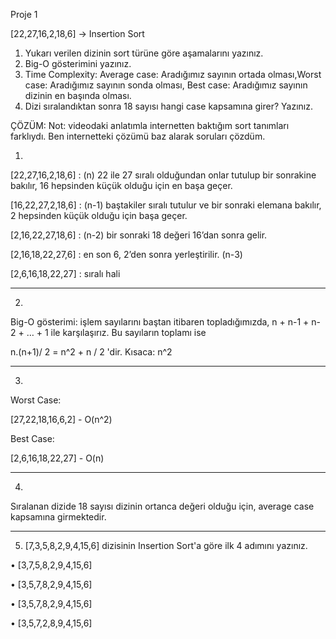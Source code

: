 Proje 1

[22,27,16,2,18,6] -> Insertion Sort
1.	Yukarı verilen dizinin sort türüne göre aşamalarını yazınız.
2.	Big-O gösterimini yazınız.
3.	Time Complexity: Average case: Aradığımız sayının ortada olması,Worst case: Aradığımız sayının sonda olması, Best case: Aradığımız sayının dizinin en başında olması.
4.	Dizi sıralandıktan sonra 18 sayısı hangi case kapsamına girer? Yazınız.

ÇÖZÜM:
Not: videodaki anlatımla internetten baktığım sort tanımları farklıydı. Ben internetteki çözümü baz alarak soruları çözdüm.

1)

[22,27,16,2,18,6] : (n) 22 ile 27 sıralı olduğundan onlar tutulup bir sonrakine bakılır, 16 hepsinden küçük olduğu için en başa geçer.

[16,22,27,2,18,6] : (n-1) baştakiler sıralı tutulur ve bir sonraki elemana bakılır, 2 hepsinden küçük olduğu için başa geçer.

[2,16,22,27,18,6] : (n-2) bir sonraki 18 değeri 16’dan sonra gelir.

[2,16,18,22,27,6] : en son 6, 2’den sonra yerleştirilir. (n-3)

[2,6,16,18,22,27] : sıralı hali

---------------

2)

Big-O gösterimi: işlem sayılarını baştan itibaren topladığımızda, n + n-1 + n-2 + … + 1 ile karşılaşırız. Bu sayıların toplamı ise 

n.(n+1)/ 2 = n^2 + n / 2 'dir. Kısaca: n^2

---------------
3)

Worst Case:

[27,22,18,16,6,2] - O(n^2)

Best Case:

[2,6,16,18,22,27] - O(n)

----------------

4)
Sıralanan dizide 18 sayısı dizinin ortanca değeri olduğu için, average case kapsamına girmektedir.

----------------

5) [7,3,5,8,2,9,4,15,6] dizisinin Insertion Sort'a göre ilk 4 adımını yazınız.


•	[3,7,5,8,2,9,4,15,6]

•	[3,5,7,8,2,9,4,15,6]

•	[3,5,7,8,2,9,4,15,6]

•	[3,5,7,2,8,9,4,15,6]

